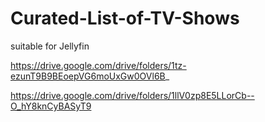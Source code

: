 # Curated-List-of-TV-Shows
suitable for Jellyfin

https://drive.google.com/drive/folders/1tz-ezunT9B9BEoepVG6moUxGw0OVl6B_

https://drive.google.com/drive/folders/1llV0zp8E5LLorCb--O_hY8knCyBASyT9
